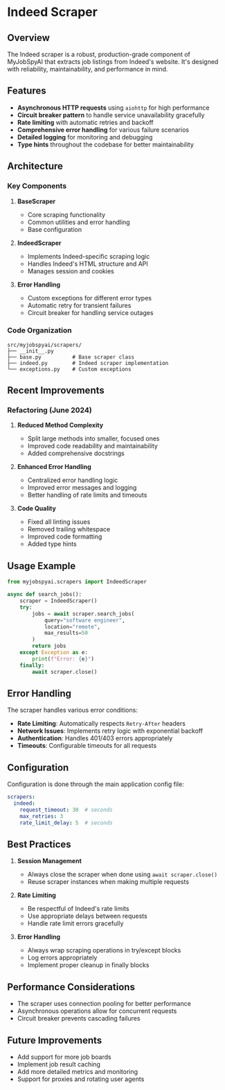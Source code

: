 # Indeed Scraper

## Overview
The Indeed scraper is a robust, production-grade component of MyJobSpyAI that extracts job listings from Indeed's website. It's designed with reliability, maintainability, and performance in mind.

## Features

- **Asynchronous HTTP requests** using `aiohttp` for high performance
- **Circuit breaker pattern** to handle service unavailability gracefully
- **Rate limiting** with automatic retries and backoff
- **Comprehensive error handling** for various failure scenarios
- **Detailed logging** for monitoring and debugging
- **Type hints** throughout the codebase for better maintainability

## Architecture

### Key Components

1. **BaseScraper**
   - Core scraping functionality
   - Common utilities and error handling
   - Base configuration

2. **IndeedScraper**
   - Implements Indeed-specific scraping logic
   - Handles Indeed's HTML structure and API
   - Manages session and cookies

3. **Error Handling**
   - Custom exceptions for different error types
   - Automatic retry for transient failures
   - Circuit breaker for handling service outages

### Code Organization

```
src/myjobspyai/scrapers/
├── __init__.py
├── base.py          # Base scraper class
├── indeed.py        # Indeed scraper implementation
└── exceptions.py    # Custom exceptions
```

## Recent Improvements

### Refactoring (June 2024)

1. **Reduced Method Complexity**
   - Split large methods into smaller, focused ones
   - Improved code readability and maintainability
   - Added comprehensive docstrings

2. **Enhanced Error Handling**
   - Centralized error handling logic
   - Improved error messages and logging
   - Better handling of rate limits and timeouts

3. **Code Quality**
   - Fixed all linting issues
   - Removed trailing whitespace
   - Improved code formatting
   - Added type hints

## Usage Example

```python
from myjobspyai.scrapers import IndeedScraper

async def search_jobs():
    scraper = IndeedScraper()
    try:
        jobs = await scraper.search_jobs(
            query="software engineer",
            location="remote",
            max_results=50
        )
        return jobs
    except Exception as e:
        print(f"Error: {e}")
    finally:
        await scraper.close()
```

## Error Handling

The scraper handles various error conditions:

- **Rate Limiting**: Automatically respects `Retry-After` headers
- **Network Issues**: Implements retry logic with exponential backoff
- **Authentication**: Handles 401/403 errors appropriately
- **Timeouts**: Configurable timeouts for all requests

## Configuration

Configuration is done through the main application config file:

```yaml
scrapers:
  indeed:
    request_timeout: 30  # seconds
    max_retries: 3
    rate_limit_delay: 5  # seconds
```

## Best Practices

1. **Session Management**
   - Always close the scraper when done using `await scraper.close()`
   - Reuse scraper instances when making multiple requests

2. **Rate Limiting**
   - Be respectful of Indeed's rate limits
   - Use appropriate delays between requests
   - Handle rate limit errors gracefully

3. **Error Handling**
   - Always wrap scraping operations in try/except blocks
   - Log errors appropriately
   - Implement proper cleanup in finally blocks

## Performance Considerations

- The scraper uses connection pooling for better performance
- Asynchronous operations allow for concurrent requests
- Circuit breaker prevents cascading failures

## Future Improvements

- Add support for more job boards
- Implement job result caching
- Add more detailed metrics and monitoring
- Support for proxies and rotating user agents
